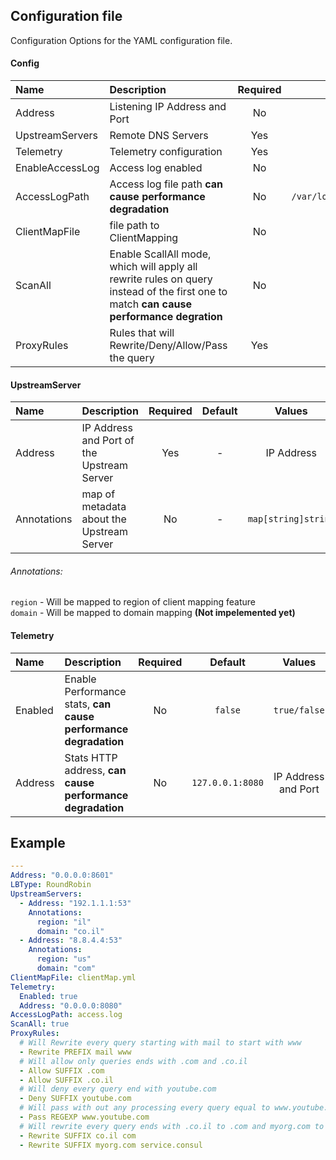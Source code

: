 ## Configuration file

Configuration Options for the YAML configuration file.

#### Config
| Name    | Description    | Required    | Default    | Values | Examples |
|:--|:--|:-:|:-:|:-:|:--|
| Address | Listening IP Address and Port | No | ```127.0.0.1:53``` | IP Address | 192.168.1.5:53 |
| UpstreamServers | Remote DNS Servers | Yes | - | [[]UpstreamServer](#upstreamserver) | [example](#example) |
| Telemetry | Telemetry configuration | Yes | - | [Telemtry](#telemetry) | [example](#example) |
| EnableAccessLog | Access log enabled  | No | ```True``` | ```bool``` | ```True``` |
| AccessLogPath | Access log file path **can cause performance degradation** | No | ```/var/log/hoopoe/access.log``` | POSIX file path | ```/tmp/access.log``` |
| ClientMapFile | file path to ClientMapping | No | - | POSIX file path | ```/tmp/clientmap.yml``` |
| ScanAll | Enable ScallAll mode, which will apply all rewrite rules on query instead of the first one to match **can cause performance degration** | No | ```true``` | ```true/false```| ``` false``` | 
| ProxyRules | Rules that will Rewrite/Deny/Allow/Pass the query  | Yes | - | ```[]string``` | Check the example below |

#### UpstreamServer
| Name    | Description    | Required    | Default    | Values | Examples |
|:--|:--|:-:|:-:|:-:|:--|
| Address | IP Address and Port of the Upstream Server | Yes | - | IP Address | 192.168.1.5:53 |
| Annotations | map of metadata about the Upstream Server | No | - | ```map[string]string``` | [example](#example) |

###### Annotations:
```region``` - Will be mapped to region of client mapping feature    
```domain``` - Will be mapped to domain mapping **(Not impelemented yet)**

#### Telemetry
| Name    | Description    | Required    | Default    | Values | Examples |
|:--|:--|:-:|:-:|:-:|:--|
| Enabled | Enable Performance stats, **can cause performance degradation** | No | ```false``` | ```true/false```| ``` true``` |
| Address | Stats HTTP address, **can cause performance degradation** | No | ```127.0.0.1:8080``` | IP Address and Port | ``` 0.0.0.0:80``` |

## Example
```yaml
---
Address: "0.0.0.0:8601"
LBType: RoundRobin
UpstreamServers:
  - Address: "192.1.1.1:53"
    Annotations:
      region: "il"
      domain: "co.il"
  - Address: "8.8.4.4:53"
    Annotations:
      region: "us"
      domain: "com"
ClientMapFile: clientMap.yml
Telemetry:
  Enabled: true
  Address: "0.0.0.0:8080"
AccessLogPath: access.log
ScanAll: true
ProxyRules:
  # Will Rewrite every query starting with mail to start with www
  - Rewrite PREFIX mail www
  # Will allow only queries ends with .com and .co.il
  - Allow SUFFIX .com
  - Allow SUFFIX .co.il
  # Will deny every query end with youtube.com
  - Deny SUFFIX youtube.com
  # Will pass with out any processing every query equal to www.youtube.com
  - Pass REGEXP www.youtube.com
  # Will rewrite every query ends with .co.il to .com and myorg.com to service.consul
  - Rewrite SUFFIX co.il com
  - Rewrite SUFFIX myorg.com service.consul
```
